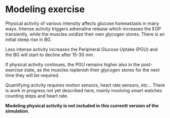 Modeling exercise
=================

Physical activity of various intensity affects glucose homeastasis in many ways. Intense activity triggers adrenaline release which increases the EGP transiently, while the muscles oxidize their own glycogen stores. There is an initial steep rise in BG.

Less intense activity increases the Peripheral Glucose Uptake (PGU) and the BG will start to decline after 15-30 min.

If physical activity continues, the PGU remains higher also in the post-exercise state, as the muscles replenish their glycogen stores for the next time they will be required.

Quantifying activity requires motion sensors, heart rate sensors, etc... There is work in progress not yet described here, mainly involving smart watches counting steps and heart rate. 

**Modeling physical activity is not included in this currentt version of the simulation**.
